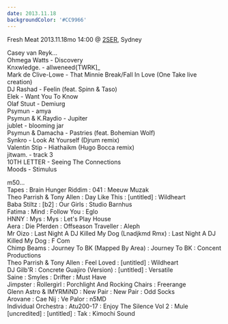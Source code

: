 ```yaml
---
date: 2013.11.18
backgroundColor: '#CC9966'
---
```


Fresh Meat 2013.11.18mo 14:00 @ [2SER](http://www.2ser.com/), Sydney  

Casey van Reyk...  
Ohmega Watts - Discovery  
Knxwledge. - allweneed{TWRK\]\_  
Mark de Clive-Lowe - That Minnie Break/Fall In Love (One Take live creation)  
DJ Rashad - Feelin (feat. Spinn & Taso)  
Elek - Want You To Know  
Olaf Stuut - Demiurg  
Psymun - amya  
Psymun & K.Raydio - Jupiter  
jublet - blooming jar  
Psymun & Damacha - Pastries (feat. Bohemian Wolf)  
Synkro - Look At Yourself (Djrum remix)  
Valentin Stip - Hiathaikm (Hugo Bocca remix)  
jitwam. - track 3  
10TH LETTER - Seeing The Connections  
Moods - Stimulus  

m50...  
Tapes : Brain Hunger Riddim : 041 : Meeuw Muzak  
Theo Parrish & Tony Allen : Day Like This : \[untitled\] : Wildheart  
Baba Stiltz : \[b2\] : Our Girls : Studio Barnhus  
Fatima : Mind : Follow You : Eglo  
HNNY : Mys : Mys : Let's Play House  
Aera : Die Pferden : Offseason Traveller : Aleph  
Mr Oizo : Last Night A DJ Killed My Dog (Lnadjkmd Rmx) : Last Night A DJ Killed My Dog : F Com  
Chimp Beams : Journey To BK (Mapped By Area) : Journey To BK : Concent Productions  
Theo Parrish & Tony Allen : Feel Loved : \[untitled\] : Wildheart  
DJ Gilb'R : Concrete Guajiro (Version) : \[untitled\] : Versatile  
Saine : Smyles : Drifter : Must Have  
Jimpster : Rollergirl : Porchlight And Rocking Chairs : Freerange  
Glenn Astro & IMYRMiND : New Pair : New Pair : Odd Socks  
Arovane : Cae Nij : Ve Palor : n5MD  
Individual Orchestra : Atu200-17 : Enjoy The Silence Vol 2 : Mule  
\[uncredited\] : \[untitled\] : Tak : Kimochi Sound